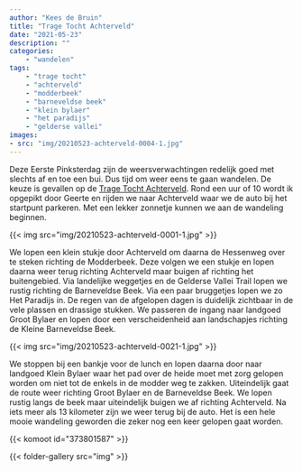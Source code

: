 ```yaml
---
author: "Kees de Bruin"
title: "Trage Tocht Achterveld"
date: "2021-05-23"
description: ""
categories:
    - "wandelen"
tags:
    - "trage tocht"
    - "achterveld"
    - "modderbeek"
    - "barneveldse beek"
    - "klein bylaer"
    - "het paradijs"
    - "gelderse vallei"
images:
- src: "img/20210523-achterveld-0004-1.jpg"
---
```


Deze Eerste Pinksterdag zijn de weersverwachtingen redelijk goed met slechts af en toe een bui. Dus tijd om weer eens te gaan wandelen. De keuze is gevallen op de [Trage Tocht Achterveld](https://www.wandelzoekpagina.nl/wandeling/trage-tocht-achterveld/19006/). Rond een uur of 10 wordt ik opgepikt door Geerte en rijden we naar Achterveld waar we de auto bij het startpunt parkeren. Met een lekker zonnetje kunnen we aan de wandeling beginnen.

{{< img src="img/20210523-achterveld-0001-1.jpg" >}}

We lopen een klein stukje door Achterveld om daarna de Hessenweg over te steken richting de Modderbeek. Deze volgen we een stukje en lopen daarna weer terug richting Achterveld maar buigen af richting het buitengebied. Via landelijke weggetjes en de Gelderse Vallei Trail lopen we rustig richting de Barneveldse Beek. Via een paar bruggetjes lopen we zo Het Paradijs in. De regen van de afgelopen dagen is duidelijk zichtbaar in de vele plassen en drassige stukken. We passeren de ingang naar landgoed Groot Bylaer en lopen door een verscheidenheid aan landschapjes richting de Kleine Barneveldse Beek.

{{< img src="img/20210523-achterveld-0021-1.jpg" >}}

We stoppen bij een bankje voor de lunch en lopen daarna door naar landgoed Klein Bylaer waar het pad over de heide moet met zorg gelopen worden om niet tot de enkels in de modder weg te zakken. Uiteindelijk gaat de route weer richting Groot Bylaer en de Barneveldse Beek. We lopen rustig langs de beek maar uiteindelijk buigen we af richting Achterveld. Na iets meer als 13 kilometer zijn we weer terug bij de auto. Het is een hele mooie wandeling geworden die zeker nog een keer gelopen gaat worden.

{{< komoot id="373801587" >}}

{{< folder-gallery src="img" >}}